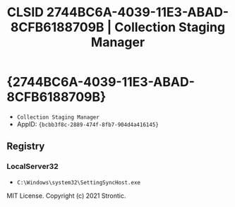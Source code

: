 ﻿---
title: "CLSID 2744BC6A-4039-11E3-ABAD-8CFB6188709B | Collection Staging Manager"
excerpt: What is COM-Object CLSID 2744BC6A-4039-11E3-ABAD-8CFB6188709B?
---

# {2744BC6A-4039-11E3-ABAD-8CFB6188709B}

* `Collection Staging Manager`
* AppID: `{bcbb3f8c-2889-474f-8fb7-904d4a416145}`

## Registry


### LocalServer32

* `C:\Windows\system32\SettingSyncHost.exe`

MIT License. Copyright (c) 2021 Strontic.


